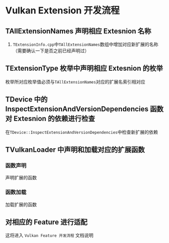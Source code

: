 # Vulkan Extension 开发流程

## TAllExtensionNames 声明相应 Extesnion 名称

1. `TExtensionInfo.cpp`中`TAllExtensionNames`数组中增加对应新扩展的名称（需要确认一下是否之前已经声明过）

## TExtensionType 枚举中声明相应 Extesnion 的枚举

枚举所对应枚举值必须与`TAllExtensionNames`对应的扩展名索引相对应

## TDevice 中的 InspectExtensionAndVersionDependencies 函数对 Extesnion 的依赖进行检查

在`TDevice::InspectExtensionAndVersionDependencies`中检查新扩展的依赖

## TVulkanLoader 中声明和加载对应的扩展函数

### 函数声明

声明扩展的函数

### 函数加载

加载扩展的函数

## 对相应的 Feature 进行适配

这将进入 `Vulkan Feature 开发流程` 文档说明

